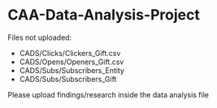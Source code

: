 # CAA-Data-Analysis-Project

Files not uploaded:
- CADS/Clicks/Clickers_Gift.csv
- CADS/Opens/Openers_Gift.csv
- CADS/Subs/Subscribers_Entity
- CADS/Subs/Subscribers_Gift


Please upload findings/research inside the data analysis file
